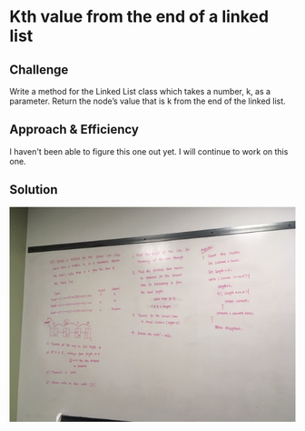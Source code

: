 # Kth value from the end of a linked list


## Challenge
Write a method for the Linked List class which takes a number, k, as a parameter. Return the node’s value that is k from the end of the linked list.

## Approach & Efficiency
I haven't been able to figure this one out yet. I will continue to work on this one. 

## Solution
![image of append](kth-value.JPG)
